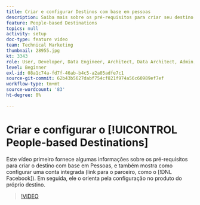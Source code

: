 ```yaml
---
title: Criar e configurar Destinos com base em pessoas
description: Saiba mais sobre os pré-requisitos para criar seu destino com base em Pessoas e também como configurar uma conta integrada (link para o parceiro, como o Facebook). Saiba mais sobre a configuração do destino no produto.
feature: People-based Destinations
topics: null
activity: setup
doc-type: feature video
team: Technical Marketing
thumbnail: 28955.jpg
kt: 3343
role: User, Developer, Data Engineer, Architect, Data Architect, Admin, Leader
level: Beginner
exl-id: 08a1c74a-fd7f-46ab-b4c5-a2a05adfe7c1
source-git-commit: 62b43b5627dabf754cf821f974a56c60989ef7ef
workflow-type: tm+mt
source-wordcount: '83'
ht-degree: 0%

---
```


# Criar e configurar o [!UICONTROL People-based Destinations]

Este vídeo primeiro fornece algumas informações sobre os pré-requisitos para criar o destino com base em Pessoas, e também mostra como configurar uma conta integrada (link para o parceiro, como o [!DNL Facebook]). Em seguida, ele o orienta pela configuração no produto do próprio destino.

>[!VIDEO](https://video.tv.adobe.com/v/32074/?quality=12&captions=por_br)
